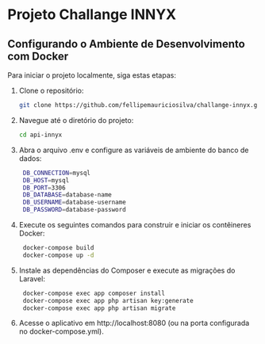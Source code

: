 # Projeto Challange INNYX

## Configurando o Ambiente de Desenvolvimento com Docker

Para iniciar o projeto localmente, siga estas etapas:

1. Clone o repositório:
   ```bash
   git clone https://github.com/fellipemauriciosilva/challange-innyx.git

2. Navegue até o diretório do projeto:
   ```bash
   cd api-innyx

3. Abra o arquivo .env e configure as variáveis de ambiente do banco de dados:
   ```bash
    DB_CONNECTION=mysql
    DB_HOST=mysql
    DB_PORT=3306
    DB_DATABASE=database-name
    DB_USERNAME=database-username
    DB_PASSWORD=database-password

4. Execute os seguintes comandos para construir e iniciar os contêineres Docker:
   ```bash
    docker-compose build
    docker-compose up -d

5. Instale as dependências do Composer e execute as migrações do Laravel:
   ```bash
    docker-compose exec app composer install
    docker-compose exec app php artisan key:generate
    docker-compose exec app php artisan migrate

6. Acesse o aplicativo em http://localhost:8080 (ou na porta configurada no docker-compose.yml).
